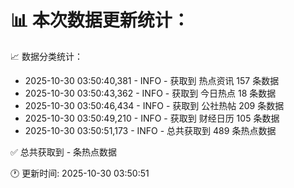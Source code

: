 📊 本次数据更新统计：
==========================

📈 数据分类统计：
- 2025-10-30 03:50:40,381 - INFO - 获取到 热点资讯 157 条数据
- 2025-10-30 03:50:43,362 - INFO - 获取到 今日热点 18 条数据
- 2025-10-30 03:50:46,434 - INFO - 获取到 公社热帖 209 条数据
- 2025-10-30 03:50:49,210 - INFO - 获取到 财经日历 105 条数据
- 2025-10-30 03:50:51,173 - INFO - 总共获取到 489 条热点数据

✅ 总共获取到 - 条热点数据

🕐 更新时间: 2025-10-30 03:50:51
